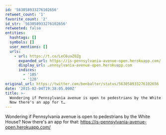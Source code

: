 ```yaml
---
id: '563058933276102656'
retweet_count: '1'
favorite_count: '2'
id_str: '563058933276102656'
retweeted: false
entities:
  hashtags: []
  symbols: []
  user_mentions: []
  urls:
    - url: https://t.co/LeC6uaZOZg
      expanded_url: https://is-pennsylvania-avenue-open.herokuapp.com/
      display_url: …ennsylvania-avenue-open.herokuapp.com
      indices:
        - '105'
        - '128'
original_url: https://twitter.com/benbalter/status/563058933276102656
date: '2015-02-04T19:38:05.000Z'
title: >-
  Wondering if Pennsylvania avenue is open to pedestrians by the White House?
  Now there's an app for t…
---
```


Wondering if Pennsylvania avenue is open to pedestrians by the White House? Now there's an app for that: https://is-pennsylvania-avenue-open.herokuapp.com/